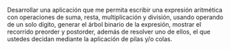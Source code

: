 Desarrollar una aplicación que me permita escribir una expresión aritmética con operaciones de suma, resta, multiplicación y división, usando operando de un solo dígito, generar el árbol binario de la expresión, mostrar el recorrido preorder y postorder, además de resolver uno de ellos, el que ustedes decidan mediante la aplicación de pilas y/o colas.
